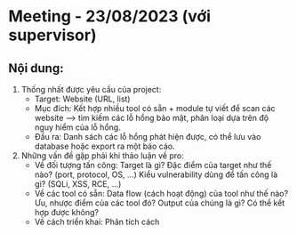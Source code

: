 # Meeting - 23/08/2023 (với supervisor)

## Nội dung:
1. Thống nhất được yêu cầu của project:
    - Target: Website (URL, list)
    - Mục đích: Kết hợp nhiều tool có sẵn + module tự viết để scan các website --> tìm kiếm các lỗ hổng bảo mật, phân loại dựa trên độ nguy hiểm của lỗ hổng.
    - Đầu ra: Danh sách các lỗ hổng phát hiện được, có thể lưu vào database hoặc export ra một báo cáo.
2. Những vấn đề gặp phải khi thảo luận về pro:
    - Về đối tượng tấn công: Target là gì? Đặc điểm của target như thế nào? (port, protocol, OS, ...) Kiểu vulnerability dùng để tấn công là gì? (SQLi, XSS, RCE, ...)
    - Về các tool có sẵn: Data flow (cách hoạt động) của tool như thế nào? Ưu, nhược điểm của các tool đó? Output của chúng là gì? Có thể kết hợp được không? 
    - Về cách triển khai: Phân tích cách 